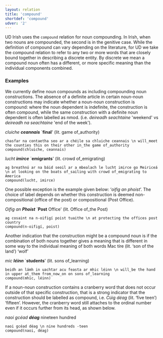 ```yaml
---
layout: relation
title: 'compound'
shortdef: 'compound'
udver: '2'
---
```


UD Irish uses the `compound` relation for noun compounding. In Irish, when two nouns are compounded, the second is in the genitive case. While the definition of compound can vary depending on the literature, for UD we take the compound relation to refer to any two or more words that are closely bound together in describing a discrete entity. By discrete we mean a compound noun often has a different, or more specific meaning than the individual components combined. 

### Examples

We currently define noun compounds as including compounding noun constructions. The absence of a definite article in certain noun-noun constructions may indicate whether a noun-noun construction is compound: where the noun dependent is indefinite, the construction is often compound, while the same construction with a definite noun dependent is often labelled as nmod. (i.e. _deireadh seachtaine_ 'weekend' vs _deireadh na seachtaine_ 'end of the week').

_cluiche <b>ceannais</b>_ `<b>final</b>'   (lit. game of_authority)

~~~ sdparse
chasfar na contaetha seo ar a chéile sa chluiche ceannais \n will_meet the counties this on their other in_the game of_authority
compound(chluiche, ceannais)
~~~

_lucht <b>imirce</b>_ `<b>emigrants</b>'   (lit. crowd of_emigrating)

~~~ sdparse
ag breathnú ar na báid seoil ar a mbealach le lucht imirce go Meiriceá \n at looking on the boats of_sailing with crowd of_emigrating to America
compound(lucht, imirce)
~~~

One possible exception is the example given below: ‘_oifig an phoist_’. The choice of label depends on whether this construction is deemed non-compositional (office of the post) or compositional (Post Office).

_Oifig an <b>Phoist</b>_ `<b>Post</b> Office'   (lit. Office of_the Post)

~~~ sdparse
ag cosaint na n-oifigí poist tuaithe \n at protecting the offices post country
compound(n-oifigí, poist)
~~~

Another indication that the construction might be a compound noun is if the combination of both nouns together gives a meaning that is different in some way to the individual meaning of both words
Mac tíre (lit. ‘son of the land’) ‘wolf’

_mic <b>léinn</b>_ `<b>students</b>'   (lit. sons of_learning)

~~~ sdparse
beidh an lámh in uachtar acu feasta ar mhic léinn \n will_be the hand in upper at_them from_now_on on sons of_learning
compound(mhic, léinn)
~~~

If a noun-noun construction contains a cranberry word that does not occur outside of that specific construction, that is a strong indicator that the construction should be labelled as compound, i.e. _Cúig déag_ (lit. ‘five teen’) ‘fifteen’. However, the cranberry word still attaches to the ordinal number even if it occurs further from its head, as shown below. 

_naoi gcéad <b>déag</b>_ nineteen hundred

~~~ sdparse
naoi gcéad déag \n nine hundreds -teen
compound(naoi, déag)
~~~
<!-- Interlanguage links updated Po 6. listopadu 2023, 21:42:36 CET -->
